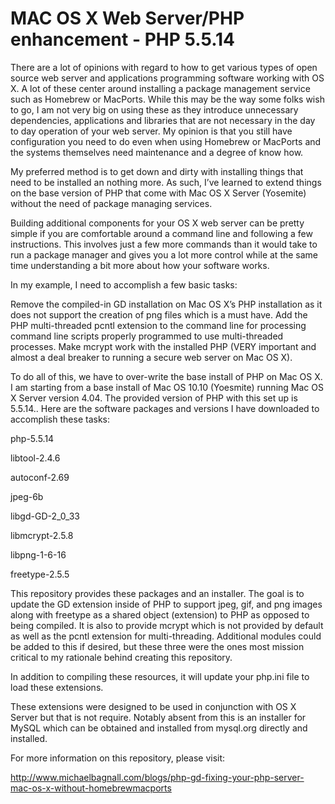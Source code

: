 # MAC OS X Web Server/PHP enhancement - PHP 5.5.14

There are a lot of opinions with regard to how to get various types of open source web server and applications programming software working with OS X. A lot of these center around installing a package management service such as Homebrew or MacPorts. While this may be the way some folks wish to go, I am not very big on using these as they introduce unnecessary dependencies, applications and libraries that are not necessary in the day to day operation of your web server. My opinion is that you still have configuration you need to do even when using Homebrew or MacPorts and the systems themselves need maintenance and a degree of know how.

My preferred method is to get down and dirty with installing things that need to be installed an nothing more. As such, I’ve learned to extend things on the base version of PHP that come with Mac OS X Server (Yosemite) without the need of package managing services.

Building additional components for your OS X web server can be pretty simple if you are comfortable around a command line and following a few instructions. This involves just a few more commands than it would take to run a package manager and gives you a lot more control while at the same time understanding a bit more about how your software works.

In my example, I need to accomplish a few basic tasks:

Remove the compiled-in GD installation on Mac OS X’s PHP installation as it does not support the creation of png files which is a must have.
Add the PHP multi-threaded pcntl extension to the command line for processing command line scripts properly programmed to use multi-threaded processes.
Make mcrypt work with the installed PHP (VERY important and almost a deal breaker to running a secure web server on Mac OS X).

To do all of this, we have to over-write the base install of PHP on Mac OS X. I am starting from a base install of Mac OS 10.10 (Yoesmite) running Mac OS X Server version 4.04. The provided version of PHP with this set up is 5.5.14.. Here are the software packages and versions I have downloaded to accomplish these tasks:

php-5.5.14

libtool-2.4.6

autoconf-2.69

jpeg-6b

libgd-GD-2_0_33

libmcrypt-2.5.8

libpng-1-6-16

freetype-2.5.5


This repository provides these packages and an installer. The goal is to update the GD extension inside of PHP to support jpeg, gif, and png images along with freetype as a shared object (extension) to PHP as opposed to being compiled. It is also to provide mcrypt which is not provided by default as well as the pcntl extension for multi-threading. Additional modules could be added to this if desired, but these three were the ones most mission critical to my rationale behind creating this repository.

In addition to compiling these resources, it will update your php.ini file to load these extensions.

These extensions were designed to be used in conjunction with OS X Server but that is not require. Notably absent from this is an installer for MySQL which can be obtained and installed from mysql.org directly and installed.

For more information on this repository, please visit:

http://www.michaelbagnall.com/blogs/php-gd-fixing-your-php-server-mac-os-x-without-homebrewmacports
